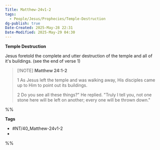 ```yaml
---
Title: Matthew-24v1-2
tags:
  - People/Jesus/Prophecies/Temple-Destruction
dg-publish: true
Date-Created: 2025-May-28 22:31
Date-Modified: 2025-May-29 04:30
---
```

**Temple Destruction**

Jesus foretold the complete and utter destruction of the temple and all of it's buildings. (see the end of verse 1)

> [!NOTE] **Matthew 24:1-2**
>
> 1 As Jesus left the temple and was walking away, His disciples came up to Him to point out its buildings.
>
> 2 Do you see all these things?" He replied. "Truly I tell you, not one stone here will be left on another; every one will be thrown down."

%%

**Tags**

- #NT/40_Matthew-24v1-2
-

%%

